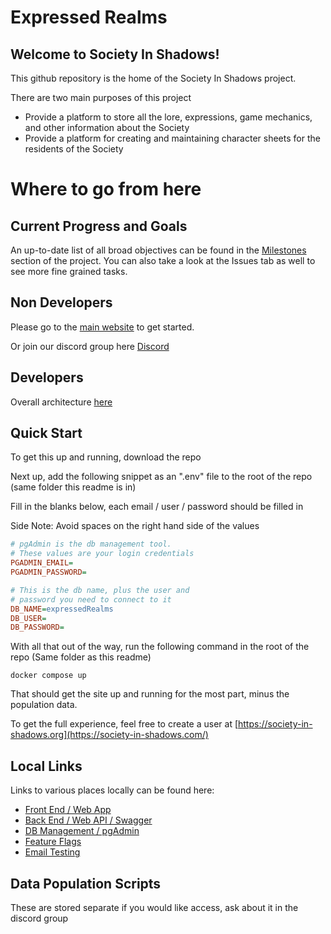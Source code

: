 # Expressed Realms

## Welcome to Society In Shadows!

This github repository is the home of the Society In Shadows project.

There are two main purposes of this project

- Provide a platform to store all the lore, expressions, game mechanics, and other information about the Society
- Provide a platform for creating and maintaining character sheets for the residents of the Society

# Where to go from here

## Current Progress and Goals
An up-to-date list of all broad objectives can be found in the [Milestones](https://github.com/Society-In-Shadow/ExpressedRealms/milestones) 
section of the project.  You can also take a look at the Issues tab as well to see more fine grained tasks.

## Non Developers
Please go to the [main website](https://society-in-shadows.com/) to get started.

Or join our discord group here [Discord](https://discord.gg/6yJDurTdJa)

## Developers
Overall architecture [here](/documentation/architecture.md)

## Quick Start

To get this up and running, download the repo
 
Next up, add the following snippet as an ".env" file to the root of the repo (same folder this readme is in)

Fill in the blanks below, each email / user / password should be filled in

Side Note: Avoid spaces on the right hand side of the values
```ini
# pgAdmin is the db management tool. 
# These values are your login credentials
PGADMIN_EMAIL=
PGADMIN_PASSWORD=

# This is the db name, plus the user and 
# password you need to connect to it
DB_NAME=expressedRealms
DB_USER=
DB_PASSWORD=
```

With all that out of the way, run the following command in the root of the repo (Same folder as this readme)

```shell
docker compose up
```
That should get the site up and running for the most part, minus the population data.

To get the full experience, feel free to create a user at [https://society-in-shadows.org](https://society-in-shadows.com/)

## Local Links
Links to various places locally can be found here:
* [Front End / Web App](https://localhost/)
* [Back End / Web API / Swagger](https://localhost:5001/swagger/index.html)
* [DB Management / pgAdmin](http://localhost:8888/login?next=%2Fbrowser%2F)
* [Feature Flags](http://localhost:8050)
* [Email Testing](http://localhost:8025)

## Data Population Scripts
These are stored separate if you would like access, ask about it in the discord group

